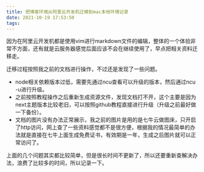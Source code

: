 ```yaml
---
title: 把博客环境从阿里云开发机迁移到mac本地环境记录
date: 2021-10-19 17:53:50
tags:
---
```


因为在阿里云开发机都是使用vim进行markdown文件的编辑，整体的一个体验非常不方面，还有就是云服务器感觉后面应该不会在继续使用了，早点把相关资料迁移走。

迁移过程按照我之前的文档进行操作，不过还是发现了一些问题。

<!--more-->

- node相关依赖版本过低，需要先通过ncu查看可以升级的版本，然后通过ncu -u进行升级。
- 之前按照教程操作之后重新生成资源文件，发现文档打不开，这个主要是因为next主题版本比较老旧，可以按照github教程直接进行升级（升级之前最好做一下备份）。
- 文档的图片没有办法正常展示，我之前的图片是用的是七牛云做图床，只开启了http访问，网上查了一些资料感觉都不是很方便，根据我的情况最简单的办法就是直接在七牛上面生成免费证书，有效期是一年，生成之后图片就可以正常访问了。

上面的几个问题其实都比较简单，但是很长时间不更新了，所以还要重新查解决办法，浪费了比较多的时间，所以记录一下。